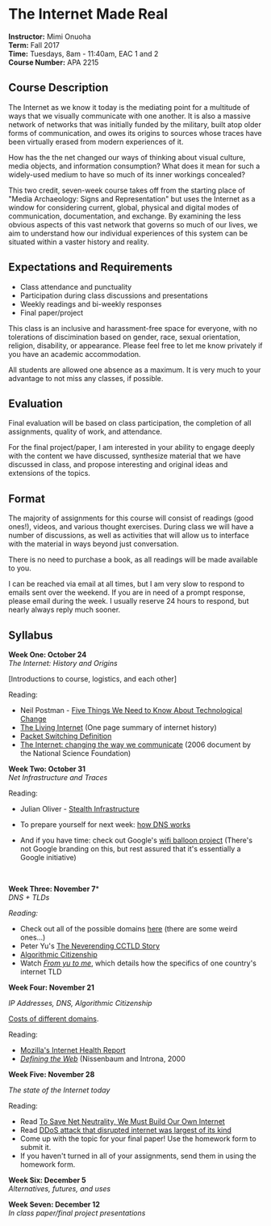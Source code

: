# The Internet Made Real

**Instructor:** Mimi Onuoha  
**Term:** Fall 2017  
**Time:** Tuesdays, 8am - 11:40am, EAC 1 and 2   
**Course Number:** APA 2215  

## Course Description

The Internet as we know it today is the mediating point for a multitude of ways that we visually communicate with one another. It is also a massive network of networks that was initially funded by the military, built atop older forms of communication, and owes its origins to sources whose traces have been virtually erased from modern experiences of it. 

How has the the net changed our ways of thinking about visual culture, media objects, and information consumption? What does it mean for such a widely-used medium to have so much of its inner workings concealed? 

This two credit, seven-week course takes off from the starting place of "Media Archaeology: Signs and Representation" but uses the Internet as a window for considering current, global, physical and digital modes of communication, documentation, and exchange. By examining the less obvious aspects of this vast network that governs so much of our lives, we aim to understand how our individual experiences of this system can be situated within a vaster history and reality. 

## Expectations and Requirements

- Class attendance and punctuality
- Participation during class discussions and presentations
- Weekly readings and bi-weekly responses 
- Final paper/project 

This class is an inclusive and harassment-free space for everyone, with no tolerations of discimination based on gender, race, sexual orientation, religion, disability, or appearance. Please feel free to let me know privately if you have an academic accommodation.  

All students are allowed one absence as a maximum. It is very much to your advantage to not miss any classes, if possible. 

## Evaluation

Final evaluation will be based on class participation, the completion of all assignments, quality of work, and attendance. 

For the final project/paper, I am interested in your ability to engage deeply with the content we have discussed, synthesize material that we have discussed in class, and propose interesting and original ideas and extensions of the topics. 

## Format

The majority of assignments for this course will consist of readings (good ones!), videos, and various thought exercises. During class we will have a number of discussions, as well as activities that will allow us to interface with the material in ways beyond just conversation. 

There is no need to purchase a book, as all readings will be made available to you. 

I can be reached via email at all times, but I am very slow to respond to emails sent over the weekend. If you are in need of a prompt response, please email during the week. I usually reserve 24 hours to respond, but nearly always reply much sooner. 

## Syllabus

**Week One: October 24**    
*The Internet: History and Origins*

[Introductions to course, logistics, and each other] 

Reading:  

- Neil Postman - [Five Things We Need to Know About Technological Change](http://web.cs.ucdavis.edu/~rogaway/classes/188/materials/postman.pdf)
- [The Living Internet](https://www.livinginternet.com/i/ii_summary.htm) (One page summary of internet history)
- [Packet Switching Definition](http://www.linfo.org/packet_switching.html) 
- [The Internet: changing the way we communicate](https://web.archive.org/web/20060702010235/http://www.nsf.gov:80/about/history/nsf0050/pdf/internet.pdf) (2006 document by the National Science Foundation)

**Week Two: October 31**  
*Net Infrastructure and Traces*  

Reading:  

- Julian Oliver - [Stealth Infrastructure](http://rhizome.org/editorial/2014/may/20/stealth-infrastructure/)  

- To prepare yourself for next week: [how DNS works](https://howdns.works/) 

- And if you have time: check out Google's [wifi balloon project](https://x.company/loon/) (There's not Google branding on this, but rest assured that it's essentially a Google initiative)

  ​

**Week Three: November 7***      
*DNS + TLDs*

*Reading:*

- Check out all of the possible domains [here](https://www.iana.org/domains/root/db) (there are some weird ones...)
- Peter Yu's [The Neverending CCTLD Story](http://home.uchicago.edu/mferzige/ccTLDs.pdf) 
-  [Algorithmic Citizenship](http://citizen-ex.com/citizenship) 
- Watch *[From yu to me](https://vimeo.com/95833310)*, which details how the specifics of one country's internet TLD 

**Week Four: November 21**  

*IP Addresses, DNS,  Algorithmic Citizenship*

[Costs of different domains](https://inbox.google.com/u/0/). 

Reading:

-  [Mozilla's Internet Health Report](https://internethealthreport.org/v01/about/) 
-  *[Defining the Web](http://www.nyu.edu/projects/nissenbaum/papers/Defining%20the%20Web.pdf)* (Nissenbaum and Introna, 2000 

**Week Five: November 28** 

*The state of the Internet today*

Reading:

- Read [To Save Net Neutrality, We Must Build Our Own Internet](https://motherboard.vice.com/en_us/article/7x4y8a/net-neutrality-fcc-community-networks)
- Read [DDoS attack that disrupted internet was largest of its kind](https://www.theguardian.com/technology/2016/oct/26/ddos-attack-dyn-mirai-botnet)
- Come up with the topic for your final paper! Use the homework form to submit it. 
- If you haven't turned in all of your assignments, send them in using the homework form. 

**Week Six: December 5**  
*Alternatives, futures, and uses* 



**Week Seven: December 12**    
*In class paper/final project presentations*


